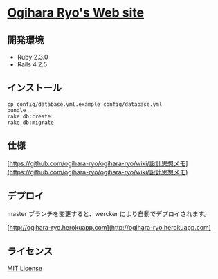 # [Ogihara Ryo's Web site](http://ogihara-ryo.herokuapp.com)

## 開発環境
- Ruby 2.3.0
- Rails 4.2.5

## インストール
```
cp config/database.yml.example config/database.yml
bundle
rake db:create
rake db:migrate
```

## 仕様
[https://github.com/ogihara-ryo/ogihara-ryo/wiki/設計思想メモ](https://github.com/ogihara-ryo/ogihara-ryo/wiki/設計思想メモ)

## デプロイ
master ブランチを変更すると、wercker により自動でデプロイされます。

[http://ogihara-ryo.herokuapp.com](http://ogihara-ryo.herokuapp.com)

## ライセンス
[MIT License](https://github.com/ogihara-ryo/ogihara-ryo/blob/master/LICENSE)
